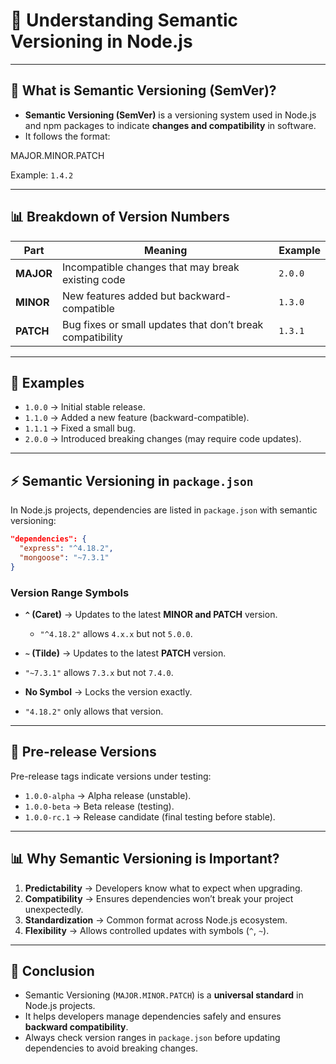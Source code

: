 
# 🔢 Understanding Semantic Versioning in Node.js

---

## 📌 What is Semantic Versioning (SemVer)?

- **Semantic Versioning (SemVer)** is a versioning system used in Node.js and npm packages to indicate **changes and compatibility** in software.  
- It follows the format:


MAJOR.MINOR.PATCH


Example: `1.4.2`

---

## 📊 Breakdown of Version Numbers

| Part   | Meaning | Example |
|--------|---------|---------|
| **MAJOR** | Incompatible changes that may break existing code | `2.0.0` |
| **MINOR** | New features added but backward-compatible | `1.3.0` |
| **PATCH** | Bug fixes or small updates that don’t break compatibility | `1.3.1` |

---

## 📌 Examples

- `1.0.0` → Initial stable release.  
- `1.1.0` → Added a new feature (backward-compatible).  
- `1.1.1` → Fixed a small bug.  
- `2.0.0` → Introduced breaking changes (may require code updates).  

---

## ⚡ Semantic Versioning in `package.json`

In Node.js projects, dependencies are listed in `package.json` with semantic versioning:

```json
"dependencies": {
  "express": "^4.18.2",
  "mongoose": "~7.3.1"
}
````

### Version Range Symbols

- **`^` (Caret)** → Updates to the latest **MINOR and PATCH** version.

  * `"^4.18.2"` allows `4.x.x` but not `5.0.0`.
- **`~` (Tilde)** → Updates to the latest **PATCH** version.

- `"~7.3.1"` allows `7.3.x` but not `7.4.0`.
- **No Symbol** → Locks the version exactly.

- `"4.18.2"` only allows that version.

---

## 📌 Pre-release Versions

Pre-release tags indicate versions under testing:

- `1.0.0-alpha` → Alpha release (unstable).
- `1.0.0-beta` → Beta release (testing).
- `1.0.0-rc.1` → Release candidate (final testing before stable).

---

## 📊 Why Semantic Versioning is Important?

1. **Predictability** → Developers know what to expect when upgrading.
2. **Compatibility** → Ensures dependencies won’t break your project unexpectedly.
3. **Standardization** → Common format across Node.js ecosystem.
4. **Flexibility** → Allows controlled updates with symbols (`^`, `~`).

---

## 🎯 Conclusion

- Semantic Versioning (`MAJOR.MINOR.PATCH`) is a **universal standard** in Node.js projects.
- It helps developers manage dependencies safely and ensures **backward compatibility**.
- Always check version ranges in `package.json` before updating dependencies to avoid breaking changes.
